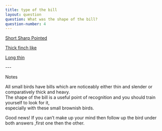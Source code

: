 ```yaml
---
title: type of the bill
layout: question
question: What was the shape of the bill?
question-number: 4
---
```


<p><a href="question-5.html" class="btn btn-primary btn-large">Short Sharp Pointed</a></p>   
<p><a href="question-31.html" class="btn btn-primary btn-large">Thick finch like</a></p>
<p><a href="question-44.html" class="btn btn-primary btn-large">Long thin</a></p>
---

<span class="label label-info">Notes</span>

All small birds have bills which are noticeably either thin and slender or comparatively thick and heavy.  
The shape of the bill is a useful point of recognition and <highlight>you should train yourself to look for it,</highlight>   
especially with these small brownish birds. 

<span class="label label-success">Good news!</span>
If you can’t make up your mind then follow up the bird under both answers ,first one then the other.
